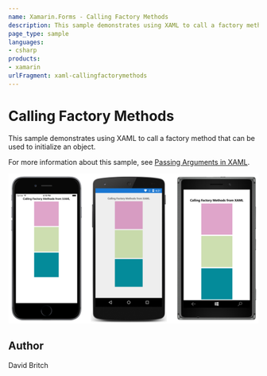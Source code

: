 ```yaml
---
name: Xamarin.Forms - Calling Factory Methods
description: This sample demonstrates using XAML to call a factory method that can be used to initialize an object.
page_type: sample
languages:
- csharp
products:
- xamarin
urlFragment: xaml-callingfactorymethods
---
```

# Calling Factory Methods

This sample demonstrates using XAML to call a factory method that can be used to initialize an object.

For more information about this sample, see [Passing Arguments in XAML](https://developer.xamarin.com/guides/xamarin-forms/xaml/passing-arguments/).

![Calling Factory Methods application screenshot](Screenshots/01All.png "Calling Factory Methods application screenshot")

## Author

David Britch
